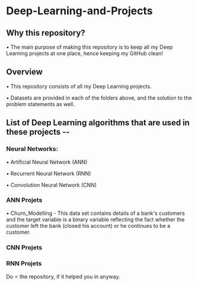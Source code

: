 # Deep-Learning-and-Projects

## Why this repository?
• The main purpose of making this repository is to keep all my Deep Learning projects at one place, hence keeping my GitHub clean!


## Overview
• This repository consists of all my Deep Learning projects.

• Datasets are provided in each of the folders above, and the solution to the problem statements as well.

## List of Deep Learning algorithms that are used in these projects --

### Neural Networks:
• Artificial Neural Network (ANN)

• Recurrent Neural Network (RNN)

• Convolution Neural Network (CNN)

### ANN Projets

• Churn_Modelling - This data set contains details of a bank's customers and the target variable is a binary variable reflecting the fact whether the customer left the bank (closed his account) or he continues to be a customer.


### CNN Projets

### RNN Projets


Do ⭐ the repository, if it helped you in anyway.
